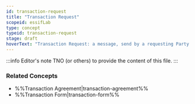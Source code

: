 ```yaml
---
id: transaction-request
title: "Transaction Request"
scopeid: essifLab
type: concept
typeid: transaction-request
stage: draft
hoverText: "Transaction Request: a message, send by a requesting Party to a providing Party, that initiates the negotiation of a new Transaction Agreement between these Parties for the provisioning of a specific product or service."
---
```


:::info Editor's note
TNO (or others) to provide the content of this file.
:::

### Related Concepts
- %%Transaction Agreement|transaction-agreement%%
- %%Transaction Form|transaction-form%%